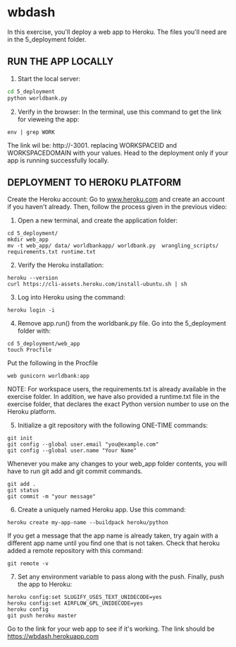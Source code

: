 # wbdash

In this exercise, you'll deploy a web app to Heroku. The files you'll need are in the 5_deployment folder.

## RUN THE APP LOCALLY
1. Start the local server:
```bash
cd 5_deployment
python worldbank.py
```

2. Verify in the browser: In the terminal, use this command to get the link for vieweing the app:
```
env | grep WORK
```
The link wil be:
http://<WORKSPACESPACEID>-3001.<WORKSPACEDOMAIN> replacing WORKSPACEID and WORKSPACEDOMAIN with your values. Head to the deployment only if your app is running successfully locally. 



## DEPLOYMENT TO HEROKU PLATFORM
Create the Heroku account: Go to www.heroku.com and create an account if you haven't already. Then, follow the process given in the previous video:

1. Open a new terminal, and create the application folder:
```
cd 5_deployment/
mkdir web_app
mv -t web_app/ data/ worldbankapp/ worldbank.py  wrangling_scripts/ requirements.txt runtime.txt
```


2. Verify the Heroku installation:
```
heroku --version
curl https://cli-assets.heroku.com/install-ubuntu.sh | sh
```


3. Log into Heroku using the command:
```
heroku login -i
```


4. Remove app.run() from the worldbank.py file. Go into the 5_deployment folder with:

```
cd 5_deployment/web_app
touch Procfile
```

Put the following in the Procfile
```
web gunicorn worldbank:app
```

NOTE: For workspace users, the requirements.txt is already available in the exercise folder. In addition, we have also provided a runtime.txt file in the exercise folder, that declares the exact Python version number to use on the Heroku platform.


5. Initialize a git repository with the following ONE-TIME commands:
```
git init
git config --global user.email "you@example.com"
git config --global user.name "Your Name"
```

Whenever you make any changes to your web_app folder contents, you will have to run git add and git commit commands.
```
git add .
git status
git commit -m "your message"
```


6. Create a uniquely named Heroku app. Use this command:
```
heroku create my-app-name --buildpack heroku/python
```
If you get a message that the app name is already taken, try again with a different app name until you find one that is not taken. Check that heroku added a remote repository with this command:
```
git remote -v
```

7. Set any environment variable to pass along with the push. Finally, push the app to Heroku:
```
heroku config:set SLUGIFY_USES_TEXT_UNIDECODE=yes
heroku config:set AIRFLOW_GPL_UNIDECODE=yes
heroku config
git push heroku master
```

Go to the link for your web app to see if it's working. The link should be https://wbdash.herokuapp.com
